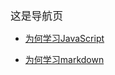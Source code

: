   <big>这是导航页</big>

* [为何学习JavaScript](01/javascript/readme)  

* [为何学习markdown](01/markdown/readme)
  